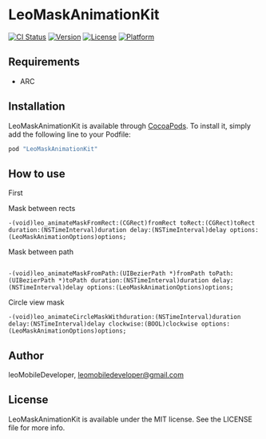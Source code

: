 # LeoMaskAnimationKit

[![CI Status](http://img.shields.io/travis/leoMobileDeveloper/LeoMaskAnimationKit.svg?style=flat)](https://travis-ci.org/leoMobileDeveloper/LeoMaskAnimationKit)
[![Version](https://img.shields.io/cocoapods/v/LeoMaskAnimationKit.svg?style=flat)](http://cocoapods.org/pods/LeoMaskAnimationKit)
[![License](https://img.shields.io/cocoapods/l/LeoMaskAnimationKit.svg?style=flat)](http://cocoapods.org/pods/LeoMaskAnimationKit)
[![Platform](https://img.shields.io/cocoapods/p/LeoMaskAnimationKit.svg?style=flat)](http://cocoapods.org/pods/LeoMaskAnimationKit)


## Requirements

- ARC

## Installation

LeoMaskAnimationKit is available through [CocoaPods](http://cocoapods.org). To install
it, simply add the following line to your Podfile:

```ruby
pod "LeoMaskAnimationKit"
```
## How to use
First

Mask between rects

```
-(void)leo_animateMaskFromRect:(CGRect)fromRect toRect:(CGRect)toRect duration:(NSTimeInterval)duration delay:(NSTimeInterval)delay options:(LeoMaskAnimationOptions)options;
```

Mask between path
```

-(void)leo_animateMaskFromPath:(UIBezierPath *)fromPath toPath:(UIBezierPath *)toPath duration:(NSTimeInterval)duration delay:(NSTimeInterval)delay options:(LeoMaskAnimationOptions)options;
```

Circle view mask

```
-(void)leo_animateCircleMaskWithduration:(NSTimeInterval)duration delay:(NSTimeInterval)delay clockwise:(BOOL)clockwise options:(LeoMaskAnimationOptions)options;
```

## Author

leoMobileDeveloper, leomobiledeveloper@gmail.com

## License

LeoMaskAnimationKit is available under the MIT license. See the LICENSE file for more info.
